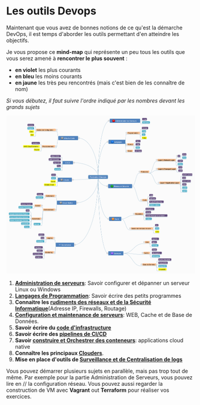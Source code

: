 # Les outils Devops

Maintenant que vous avez de bonnes notions de ce qu'est la démarche DevOps, il
est temps d'aborder les outils permettant d'en atteindre les objectifs.

Je vous propose ce **mind-map** qui représente un peu tous les
outils que vous serez amené à **rencontrer le plus souvent** :

* **en violet** les plus courants
* **en bleu** les moins courants
* **en jaune** les très peu rencontrés (mais c'est bien de les connaître de nom)

_Si vous débutez, il faut suivre l'ordre indiqué par les nombres devant les
grands sujets_

![mind mapping outils devops](/media/formation-outils-devops.png)

1. **[Administration de serveurs](/admin-serveurs/)**: Savoir configurer et dépanner un serveur Linux ou Windows
2. **[Langages de Programmation](/langages-programmation/)**: Savoir écrire des petits programmes
3. **Connaitre les [rudiments des réseaux et de la Sécurité
   Informatique](/reseau-securite/)**(Adresse IP, Firewalls, Routage)
4. **[Configuration et maintenance de serveurs](/configuration-serveurs/)**: WEB, Cache et de Base de Données.
5. **Savoir écrire du [code d'infrastructure](/infra-as-code/)**
6. **Savoir écrire des [pipelines de CI/CD](/ci-cd/)**
7. **Savoir [construire et Orchestrer des conteneurs](/conteneur-orchestration/)**: applications cloud native
8. **Connaître les principaux [Clouders](/cloud/)**.
9. **Mise en place d'outils de [Surveillance et de Centralisation de logs](/surveillance/)**

Vous pouvez démarrer plusieurs sujets en parallèle, mais pas trop tout de même.
Par exemple pour la partie Administration de Serveurs, vous pouvez lire en //
la configuration réseau. Vous pouvez aussi regarder la construction de VM avec
**Vagrant** out **Terraform** pour réaliser vos exercices.
